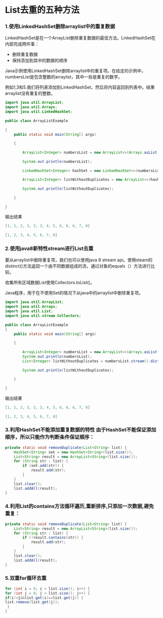 # List去重的五种方法

### 1.使用LinkedHashSet删除arraylist中的重复数据

LinkedHashSet是在一个ArrayList删除重复数据的最佳方法。LinkedHashSet在内部完成两件事：

- 删除重复数据
- 保持添加到其中的数据的顺序

Java示例使用LinkedHashSet删除arraylist中的重复项。在给定的示例中，numbersList是包含整数的arraylist，其中一些是重复的数字。

例如1,3和5.我们将列表添加到LinkedHashSet，然后将内容返回到列表中。结果arraylist没有重复的整数。

```java
import java.util.ArrayList;
import java.util.Arrays;
import java.util.LinkedHashSet;
 
public class ArrayListExample
 
{
    public static void main(String[] args)
 
    {
 
        ArrayList<Integer> numbersList = new ArrayList<>(Arrays.asList(1, 1, 2, 3, 3, 3, 4, 5, 6, 6, 6, 7, 8));
 
        System.out.println(numbersList);
 
        LinkedHashSet<Integer> hashSet = new LinkedHashSet<>(numbersList);
 
        ArrayList<Integer> listWithoutDuplicates = new ArrayList<>(hashSet);
 
        System.out.println(listWithoutDuplicates);
 
    }
 
}
```

输出结果

```java
[1, 1, 2, 3, 3, 3, 4, 5, 6, 6, 6, 7, 8]
 
[1, 2, 3, 4, 5, 6, 7, 8]
```

### 2.使用java8新特性stream进行List去重

要从arraylist中删除重复项，我们也可以使用java 8 stream api。使用steam的distinct()方法返回一个由不同数据组成的流，通过对象的equals（）方法进行比较。

收集所有区域数据List使用Collectors.toList()。

Java程序，用于在不使用Set的情况下从java中的arraylist中删除重复项。

```java
import java.util.ArrayList;
import java.util.Arrays;
import java.util.List;
import java.util.stream.Collectors;
 
public class ArrayListExample
{
    public static void main(String[] args)
 
    {
 
        ArrayList<Integer> numbersList = new ArrayList<>(Arrays.asList(1, 1, 2, 3, 3, 3, 4, 5, 6, 6, 6, 7, 8));
        System.out.println(numbersList);
        List<Integer> listWithoutDuplicates = numbersList.stream().distinct().collect(Collectors.toList());
 
        System.out.println(listWithoutDuplicates);
 
    }
 
}
```

输出结果

```java
[1, 1, 2, 3, 3, 3, 4, 5, 6, 6, 6, 7, 8]
 
[1, 2, 3, 4, 5, 6, 7, 8]
```

### 3.利用HashSet不能添加重复数据的特性 由于HashSet不能保证添加顺序，所以只能作为判断条件保证顺序：

```java
private static void removeDuplicate(List<String> list) {
    HashSet<String> set = new HashSet<String>(list.size());
    List<String> result = new ArrayList<String>(list.size());
    for (String str : list) {
        if (set.add(str)) {
            result.add(str);
        }
    }
    list.clear();
    list.addAll(result);
}
```

### 4.利用List的contains方法循环遍历,重新排序,只添加一次数据,避免重复：

```java
private static void removeDuplicate(List<String> list) {
    List<String> result = new ArrayList<String>(list.size());
    for (String str : list) {
        if (!result.contains(str)) {
            result.add(str);
        }
    }
    list.clear();
    list.addAll(result);
}
```

### 5.双重for循环去重

```java
for (int i = 0; i < list.size(); i++) { 
for (int j = 0; j < list.size(); j++) { 
if(i!=j&&list.get(i)==list.get(j)) { 
list.remove(list.get(j)); 
 } 
} 
```